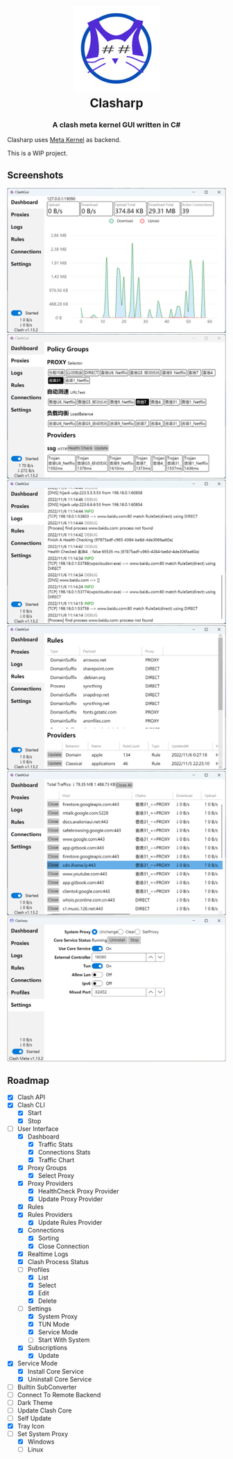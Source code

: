 ﻿<h1 align="center">
  <img src="images/clasharp.svg" alt="drawing" width="200"/>
  <br>Clasharp<br>
</h1>

<h3 align="center">A clash meta kernel GUI written in C#</h3>

Clasharp uses [Meta Kernel](https://github.com/MetaCubeX/Clash.Meta) as backend.

This is a WIP project.

## Screenshots

![dashboard](images/dashboard.png)
![proxies](images/proxies.png)
![logs](images/logs.png)
![rules](images/rules.png)
![connections](images/connections.png)
![settings](images/settings.png)

## Roadmap
- [x] Clash API
- [x] Clash CLI
  - [x] Start
  - [x] Stop
- [ ] User Interface
  - [x] Dashboard
    - [x] Traffic Stats
    - [x] Connections Stats
    - [x] Traffic Chart
  - [x] Proxy Groups
    - [x] Select Proxy
  - [x] Proxy Providers
      - [x] HealthCheck Proxy Provider
      - [x] Update Proxy Provider
  - [x] Rules
  - [x] Rules Providers
      - [x] Update Rules Provider
  - [x] Connections
    - [x] Sorting
    - [x] Close Connection
  - [x] Realtime Logs
  - [x] Clash Process Status
  - [ ] Profiles
    - [x] List
    - [x] Select
    - [x] Edit
    - [x] Delete
  - [ ] Settings
    - [x] System Proxy
    - [x] TUN Mode
    - [x] Service Mode
    - [ ] Start With System
  - [x] Subscriptions
    - [x] Update
- [x] Service Mode
  - [x] Install Core Service
  - [x] Uninstall Core Service
- [ ] Builtin SubConverter
- [ ] Connect To Remote Backend
- [ ] Dark Theme
- [ ] Update Clash Core
- [ ] Self Update
- [x] Tray Icon
- [ ] Set System Proxy
  - [x] Windows
  - [ ] Linux